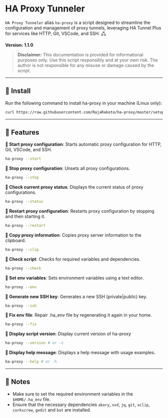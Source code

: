 # HA Proxy Tunneler

`HA Proxy Tunneler` alias `ha-proxy` is a script designed to streamline the configuration and management of proxy tunnels, leveraging HA Tunnel Plus for services like HTTP, Git, VSCode, and SSH. 🖧

**Version: 1.1.0**

> **Disclaimer:** This documentation is provided for informational purposes only. Use this script responsibly and at your own risk. The author is not responsible for any misuse or damage caused by the script.

---

## 📌 Install

Run the following command to install ha-proxy in your machine (Linux only):

```bash
curl https://raw.githubusercontent.com/RajaRakoto/ha-proxy/master/setup > setup && chmod +x setup && ./setup
```

---

## 📌 Features

**📜 Start proxy configuration**: Starts automatic proxy configuration for HTTP, Git, VSCode, and SSH.

```bash
ha-proxy --start
```

**📜 Stop proxy configuration**: Unsets all proxy configurations.

```bash
ha-proxy --stop
```

**📜 Check current proxy status**: Displays the current status of proxy configurations.

```bash
ha-proxy --status
```

**📜 Restart proxy configuration**: Restarts proxy configuration by stopping and then starting it.

```bash
ha-proxy --restart
```

**📜 Copy proxy information**: Copies proxy server information to the clipboard.

```bash
ha-proxy --clip
```

**📜 Check script**: Checks for required variables and dependencies.

```bash
ha-proxy --check
```

**📜 Set env variables**: Sets environment variables using a text editor.

```bash
ha-proxy --env
```

**📜 Generate new SSH key**: Generates a new SSH (private|public) key.

```bash
ha-proxy --ssh
```

**📜 Fix env file**: Repair .ha_env file by regenerating it again in your home.

```bash
ha-proxy --fix
```

**📜 Display script version**: Display current version of ha-proxy

```bash
ha-proxy --version # or -v
```

**📜 Display help message**: Displays a help message with usage examples.

```bash
ha-proxy --help # or -h
```

---

## 📌 Notes

- Make sure to set the required environment variables in the `$HOME/.ha_env` file.
- Ensure that the necessary dependencies `akory`, `xxd`, `jq`, `git`, `xclip`, `corkscrew`, `gedit` and `bat` are installed.
